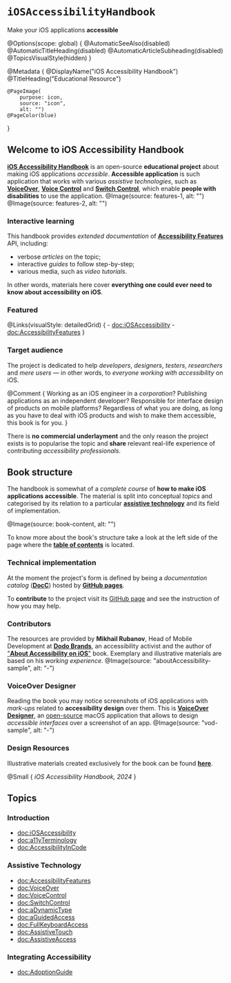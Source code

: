 # ``iOSAccessibilityHandbook``

Make your iOS applications **accessible**

@Options(scope: global) {
    @AutomaticSeeAlso(disabled)
    @AutomaticTitleHeading(disabled)
    @AutomaticArticleSubheading(disabled)
    @TopicsVisualStyle(hidden)
}

@Metadata {
    @DisplayName("iOS Accessibility Handbook")
    @TitleHeading("Educational Resource")
    
    @PageImage(
        purpose: icon, 
        source: "icon", 
        alt: "")
    @PageColor(blue)
}

## Welcome to iOS Accessibility Handbook

[**iOS Accessibility Handbook**](<doc:iOSAccessibilityHandbook>) is an open-source **educational project** about making iOS applications *accessible*. **Accessible application** is such application that works with various *assistive technologies*, such as [**VoiceOver**](https://www.apple.com/accessibility/voiceover), [**Voice Control**](https://support.apple.com/en-us/HT210417) and [**Switch Control**](https://support.apple.com/en-us/HT201370), which enable **people with disabilities** to use the application. 
@Image(source: features-1, alt: "")
@Image(source: features-2, alt: "")

### Interactive learning
This handbook provides *extended documentation* of [**Accessibility Features**](<doc:AccessibilityFeatures>) API, including:
- verbose *articles* on the topic;
- interactive *guides* to follow step-by-step;
- various media, such as *video tutorials*.

In other words, materials here cover **everything one could ever need to know about accessibility on iOS**. 

### Featured
@Links(visualStyle: detailedGrid) {
    - <doc:iOSAccessibility>
    - <doc:AccessibilityFeatures>
}

### Target audience
The project is dedicated to help *developers*, *designers*, *testers*, *researchers* and *mere users* — in other words, to *everyone working with accessibility* on iOS.

@Comment {
    Working as an iOS engineer in a *corporation*? Publishing applications as an independent developer? Responsible for interface design of products on mobile platforms? Regardless of what you are doing, as long as you have to deal with iOS products and wish to make them accessible, this book is for you. 
}

There is **no commercial underlayment** and the only reason the project exists is to popularise the topic and  **share** relevant real-life experience of contributing *accessibility professionals*.

## Book structure

The handbook is somewhat of a *complete course* of **how to make iOS applications accessible**. The material is split into conceptual *topics* and categorised by its relation to a particular [**assistive technology**](<doc:AccessibilityFeatures>) and its field of implementation. 

@Image(source: book-content, alt: "")

To know more about the book's structure take a look at the left side of the page where the [**table of contents**](https://vodgroup.github.io/AccessibilityDocumentation/documentation/iosaccessibilityhandbook/#topics) is located.

### Technical implementation
At the moment the project's form is defined by being a *documentation catalog* ([**DocC**](https://www.swift.org/documentation/docc)) hosted by [**GitHub pages**](https://pages.github.com). 

To **contribute** to the project visit its [GitHub page](https://github.com/VODGroup/AccessibilityDocumentation) and see the instruction of how you may help.

### Contributors
The resources are provided by **Mikhail Rubanov**, Head of Mobile Development at [**Dodo Brands**](https://dodobrands.io), an accessibility activist and the author of ["**About Accessibility on iOS**"]( https://rubanov.dev/a11y-book) book. Exemplary and illustrative materials are based on his *working experience*. 
@Image(source: "aboutAccessibility-sample", alt: "-")

### VoiceOver Designer
Reading the book you may notice screenshots of iOS applications with *mark-ups* related to **accessibility design** over them. This is [**VoiceOver Designer**](https://rubanov.dev/voice-over-designer), an [open-source](https://github.com/VODGroup/VoiceOverDesigner) macOS application that allows to design *accessible interfaces* over a screenshot of an app. 
@Image(source: "vod-sample", alt: "-")

### Design Resources
Illustrative materials created exclusively for the book can be found [**here**]( https://www.figma.com/file/mBvxYSGy76H3666hve6v46/iOS-Accessibility-Handbook?type=design&node-id=0%3A1&mode=design&t=FsJalTP4YZeRBUoe-1).

@Small {
    *iOS Accessibility Handbook, 2024*
}

## Topics
### Introduction
- <doc:iOSAccessibility>
- <doc:a11yTerminology>
- <doc:AccessibilityInCode>

### Assistive Technology
- <doc:AccessibilityFeatures>
- <doc:VoiceOver>
- <doc:VoiceControl>
- <doc:SwitchControl>
- <doc:aDynamicType>
- <doc:aGuidedAccess>
- <doc:FullKeyboardAccess>
- <doc:AssistiveTouch>
- <doc:AssistiveAccess>

### Integrating Accessibility
- <doc:AdoptionGuide>
